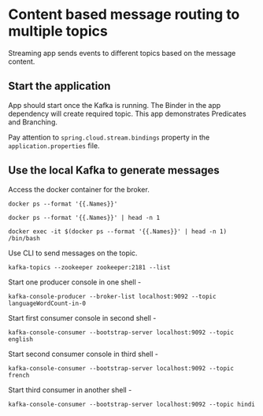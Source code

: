 # Content based message routing to multiple topics
Streaming app sends events to different topics based on the message content. 

## Start the application 
App should start once the Kafka is running. 
The Binder in the app dependency will create required topic. 
This app demonstrates Predicates and Branching. 

Pay attention to `spring.cloud.stream.bindings` property in the `application.properties` file.

## Use the local Kafka to generate messages
Access the docker container for the broker.

`docker ps --format '{{.Names}}'`

`docker ps --format '{{.Names}}' | head -n 1`

`docker exec -it $(docker ps --format '{{.Names}}' | head -n 1) /bin/bash`

Use CLI to send messages on the topic. 

`kafka-topics --zookeeper zookeeper:2181 --list`

Start one producer console in one shell - 

`kafka-console-producer --broker-list localhost:9092 --topic languageWordCount-in-0`

Start first consumer console in second shell - 

`kafka-console-consumer --bootstrap-server localhost:9092 --topic english`

Start second consumer console in third shell - 

`kafka-console-consumer --bootstrap-server localhost:9092 --topic french`

Start third consumer in another shell - 

`kafka-console-consumer --bootstrap-server localhost:9092 --topic hindi`